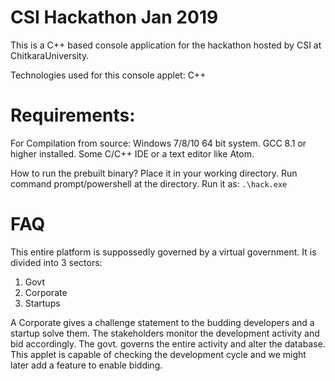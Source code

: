 # CSI Hackathon Jan 2019
This is a C++ based console application for the hackathon hosted by CSI at ChitkaraUniversity.

Technologies used for this console applet:
C++ 

# Requirements:
For Compilation from source:
Windows 7/8/10 64 bit system.
GCC 8.1 or higher installed.
Some C/C++ IDE or a text editor like Atom.

How to run the prebuilt binary?
Place it in your working directory.
Run command prompt/powershell at the directory.
Run it as:
 ```.\hack.exe```
 
 
# FAQ

This entire platform is suppossedly governed by a virtual government. It is divided into 3 sectors:

1. Govt
2. Corporate
3. Startups


A Corporate gives a challenge statement to the budding developers and a startup solve them. The stakeholders monitor the 
development activity and bid accordingly. The govt. governs the entire activity and alter the database. This applet is capable of checking the development cycle and we might later add a feature to enable bidding.

